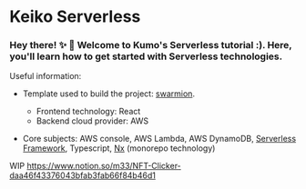 # Keiko Serverless


### Hey there! ✨ 🚀 Welcome to Kumo's Serverless tutorial :). Here, you'll learn how to get started with Serverless technologies.

Useful information:
- Template used to build the project: [swarmion](https://github.com/swarmion/template).
  - Frontend technology: React
  - Backend cloud provider: AWS

- Core subjects: AWS console, AWS Lambda, AWS DynamoDB, [Serverless Framework](https://www.serverless.com/framework/docs), Typescript, [Nx](https://nx.dev/) (monorepo technology)


WIP
https://www.notion.so/m33/NFT-Clicker-daa46f43376043bfab3fab66f84b46d1
